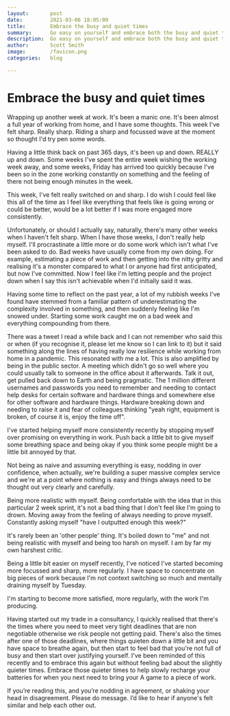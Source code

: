 ```yaml
---
layout:       post
date:         2021-03-06 18:05:09
title:        Embrace the busy and quiet times
summary:      Go easy on yourself and embrace both the busy and quiet times in work.
description:  Go easy on yourself and embrace both the busy and quiet times in work.
author:       Scott Smith
image:        /favicon.png
categories:   blog

---
```

<h1>Embrace the busy and quiet times</h1>


<p class="lead">Wrapping up another week at work. It's been a manic one. It's been almost a full year of working from home, and I have some thoughts. This week I've felt sharp. Really sharp. Riding a sharp and focussed wave at the moment so thought I'd try pen some words.</p>

<p>Having a little think back on past 365 days, it's been up and down. REALLY up and down. Some weeks I've spent the entire week wishing the working week away, and some weeks, Friday has arrived too quickly because I've been so in the zone working constantly on something and the feeling of there not being enough minutes in the week.</p>

<p>This week, I've felt really switched on and sharp. I do wish I could feel like this all of the time as I feel like everything that feels like is going wrong or could be better, would be a lot better if I was more engaged more consistently.</p>

<p>Unfortunately, or should I actually say, naturally, there's many other weeks when I haven't felt sharp. When I have those weeks, I don't really help myself. I'll procrastinate a little more or do some work which isn't what I've been asked to do. Bad weeks have usually come from my own doing. For example, estimating a piece of work and then getting into the nitty gritty and realising it's a monster compared to what I or anyone had first anticipated, but now I've committed. Now I feel like I'm letting people and the project down when I say this isn't achievable when I'd initially said it was.</p>

<p>Having some time to reflect on the past year, a lot of my rubbish weeks I've found have stemmed from a familiar pattern of underestimating the complexity involved in something, and then suddenly feeling like I'm snowed under. Starting some work caught me on a bad week and everything compounding from there.</p>

<p>There was a tweet I read a while back and I can not remember who said this or when (if you recognise it, please let me know so I can link to it) but it said something along the lines of having really low resilience while working from home in a pandemic. This resonated with me a lot. This is also amplified by being in the public sector. A meeting which didn't go so well where you could usually talk to someone in the office about it afterwards. Talk it out, get pulled back down to Earth and being pragmatic. The 1 million different usernames and passwords you need to remember and needing to contact help desks for certain software and hardware things and somewhere else for other software and hardware things. Hardware breaking down and needing to raise it and fear of colleagues thinking "yeah right, equipment is broken, of course it is, enjoy the time off".</p>

<p class="feature">I've started helping myself more consistently recently by stopping myself over promising on everything in work. Push back a little bit to give myself some breathing space and being okay if you think some people might be a little bit annoyed by that.</p>

<p>Not being as naive and assuming everything is easy, nodding in over confidence, when actually, we're building a super massive complex service and we're at a point where nothing is easy and things always need to be thought out very clearly and carefully.</p>

<p>Being more realistic with myself. Being comfortable with the idea that in this particular 2 week sprint, it's not a bad thing that I don't feel like I'm going to drown. Moving away from the feeling of always needing to prove myself. Constantly asking myself "have I outputted enough this week?"</p>

<p class="hint">It's rarely been an 'other people' thing. It's boiled down to "me" and not being realistic with myself and being too harsh on myself. I am by far my own harshest critic.</p>

<p>Being a little bit easier on myself recently, I've noticed I've started becoming more focussed and sharp, more regularly. I have space to concentrate on big pieces of work because I'm not context switching so much and mentally draining myself by Tuesday.</p>

<p>I'm starting to become more satisfied, more regularly, with the work I'm producing.</p>

<p>Having started out my trade in a consultancy, I quickly realised that there's the times where you need to meet very tight deadlines that are non negotiable otherwise we risk people not getting paid. There's also the times after one of those deadlines, where things quieten down a little bit and you have space to breathe again, but then start to feel bad that you're not full of busy and then start over justifying yourself. I've been reminded of this recently and to embrace this again but without feeling bad about the slightly quieter times. Embrace those quieter times to help slowly recharge your batteries for when you next need to bring your A game to a piece of work.</p>


<p>If you’re reading this, and you’re nodding in agreement, or shaking your head in disagreement. Please do message. I’d like to hear if anyone's felt similar and help each other out.</p>
